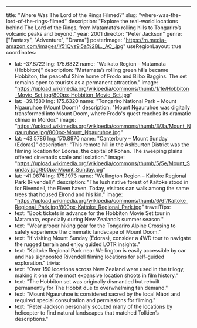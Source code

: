 ---
title: "Where Was The Lord of the Rings Filmed?"
slug: "where-was-the-lord-of-the-rings-filmed"
description: "Explore the real-world locations behind The Lord of the Rings, from Matamata’s rolling hills to Tongariro’s volcanic peaks and beyond."
year: 2001
director: "Peter Jackson"
genre: ["Fantasy", "Adventure", "Drama"]
posterImage: "https://m.media-amazon.com/images/I/51Qvs9i5a%2BL._AC_.jpg"
useRegionLayout: true
coordinates:
  - lat: -37.8722
    lng: 175.6822
    name: "Waikato Region – Matamata (Hobbiton)"
    description: "Matamata’s rolling green hills became Hobbiton, the peaceful Shire home of Frodo and Bilbo Baggins. The set remains open to tourists as a permanent attraction."
    image: "https://upload.wikimedia.org/wikipedia/commons/thumb/1/1e/Hobbiton_Movie_Set.jpg/800px-Hobbiton_Movie_Set.jpg"
  - lat: -39.1580
    lng: 175.6320
    name: "Tongariro National Park – Mount Ngauruhoe (Mount Doom)"
    description: "Mount Ngauruhoe was digitally transformed into Mount Doom, where Frodo's quest reaches its dramatic climax in Mordor."
    image: "https://upload.wikimedia.org/wikipedia/commons/thumb/3/3a/Mount_Ngauruhoe.jpg/800px-Mount_Ngauruhoe.jpg"
  - lat: -43.5786
    lng: 170.8970
    name: "Canterbury – Mount Sunday (Edoras)"
    description: "This remote hill in the Ashburton District was the filming location for Edoras, the capital of Rohan. The sweeping plains offered cinematic scale and isolation."
    image: "https://upload.wikimedia.org/wikipedia/commons/thumb/5/5e/Mount_Sunday.jpg/800px-Mount_Sunday.jpg"
  - lat: -41.0674
    lng: 175.1973
    name: "Wellington Region – Kaitoke Regional Park (Rivendell)"
    description: "The lush native forest of Kaitoke stood in for Rivendell, the Elven haven. Today, visitors can walk among the same trees that housed Elrond and his kin."
    image: "https://upload.wikimedia.org/wikipedia/commons/thumb/6/6f/Kaitoke_Regional_Park.jpg/800px-Kaitoke_Regional_Park.jpg"
travelTips:
  - text: "Book tickets in advance for the Hobbiton Movie Set tour in Matamata, especially during New Zealand’s summer season."
  - text: "Wear proper hiking gear for the Tongariro Alpine Crossing to safely experience the cinematic landscape of Mount Doom."
  - text: "If visiting Mount Sunday (Edoras), consider a 4WD tour to navigate the rugged terrain and enjoy guided LOTR insights."
  - text: "Kaitoke Regional Park near Wellington is easily accessible by car and has signposted Rivendell filming locations for self-guided exploration."
trivia:
  - text: "Over 150 locations across New Zealand were used in the trilogy, making it one of the most expansive location shoots in film history."
  - text: "The Hobbiton set was originally dismantled but rebuilt permanently for The Hobbit due to overwhelming fan demand."
  - text: "Mount Ngauruhoe is considered sacred by the local Māori and required special consultation and permissions for filming."
  - text: "Peter Jackson personally scouted many of the locations by helicopter to find natural landscapes that matched Tolkien’s descriptions."
